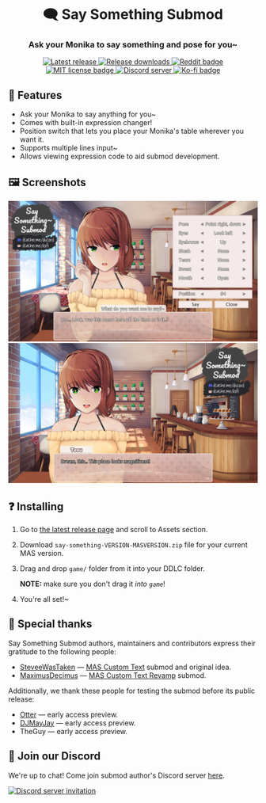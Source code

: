 <h1 align="center">🗨️ Say Something Submod</h1>
<h3 align="center">Ask your Monika to say something and pose for you~</h3>

<p align="center">
  <a href="https://github.com/friends-of-monika/mas-saysomething/releases/latest">
    <img alt="Latest release" src="https://img.shields.io/github/v/release/friends-of-monika/mas-saysomething">
  </a>
  <a href="https://github.com/friends-of-monika/mas-saysomething/releases">
    <img alt="Release downloads" src="https://img.shields.io/github/downloads/friends-of-monika/mas-saysomething/total">
  </a>
  <a href="https://www.reddit.com/r/MASFandom/comments/yeqld8/heya_people_say_something_submod_is_out">
    <img alt="Reddit badge" src="https://img.shields.io/badge/dynamic/json?label=%F0%9D%97%8B%2Fmasfandom%20post&query=%24[0].data.children[0].data.score&suffix=%20upvotes&url=https%3A%2F%2Fwww.reddit.com%2Fr%2FMASFandom%2Fcomments%2Fyeqld8%2Fheya_people_say_something_submod_is_out.json&logo=reddit&style=social">
  </a>
  <a href="https://github.com/friends-of-monika/mas-saysomething/blob/main/LICENSE.txt">
    <img alt="MIT license badge" src="https://img.shields.io/badge/License-MIT-lightgrey.svg">
  </a>
  <a href="https://dcache.me/discord">
    <img alt="Discord server" src="https://discordapp.com/api/guilds/1029849988953546802/widget.png?style=shield">
  </a>
  <a href="https://ko-fi.com/Y8Y15BC52">
    <img alt="Ko-fi badge" src="https://ko-fi.com/img/githubbutton_sm.svg" height="20">
  </a>
</p>


## 🌟 Features

* Ask your Monika to say anything for you~
* Comes with built-in expression changer!
* Position switch that lets you place your Monika's table wherever you want it.
* Supports multiple lines input~
* Allows viewing expression code to aid submod development.

## 🖼️ Screenshots

![Monika is wondering, what is that menu...][12]
![Monika is impressed][13]

## ❓ Installing

1. Go to [the latest release page][6] and scroll to Assets section.
2. Download `say-something-VERSION-MASVERSION.zip` file for your current MAS
   version.
3. Drag and drop `game/` folder from it into your DDLC folder.

   **NOTE:** make sure you don't drag it *into `game`*!
4. You're all set!~

## 🏅 Special thanks

Say Something Submod authors, maintainers and contributors express their
gratitude to the following people:
* [SteveeWasTaken][1] &mdash; [MAS Custom Text][2] submod and original idea.
* [MaximusDecimus][3] &mdash; [MAS Custom Text Revamp][4] submod.

Additionally, we thank these people for testing the submod before its public
release:
* [Otter][5] &mdash; early access preview.
* [DJMayJay][14] &mdash; early access preview.
* TheGuy &mdash; early access preview.

## 💬 Join our Discord

We're up to chat! Come join submod author's Discord server [here][8].

[![Discord server invitation][10]][8]

[1]: https://github.com/SteveeWasTaken
[2]: https://github.com/SteveeWasTaken/mas-custom-text
[3]: https://github.com/AzhamProdLive
[4]: https://github.com/AzhamProdLive/AzhamMakesTrash-Submods/tree/main/Custom%20Text%20Revamp
[5]: https://github.com/my-otter-self
[6]: https://github.com/friends-of-monika/mas-saysomething/releases/latest
[7]: https://github.com/PencilMario
[8]: https://dcache.me/discord
[9]: https://mon.icu/discord
[10]: https://discordapp.com/api/guilds/1029849988953546802/widget.png?style=banner3
[12]: doc/screenshots/1.png
[13]: doc/screenshots/2.png
[14]: https://github.com/mayday-mayjay
